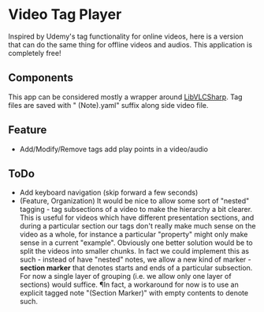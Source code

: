 ﻿# Video Tag Player

Inspired by Udemy's tag functionality for online videos, here is a version that can do the same thing for offline videos and audios. This application is completely free!

## Components

This app can be considered mostly a wrapper around [LibVLCSharp](https://code.videolan.org/videolan/LibVLCSharp/-/tree/3.x). Tag files are saved with " (Note).yaml" suffix along side video file.

## Feature

* Add/Modify/Remove tags add play points in a video/audio

## ToDo

* Add keyboard navigation (skip forward a few seconds)
* (Feature, Organization) It would be nice to allow some sort of "nested" tagging - tag subsections of a video to make the hierarchy a bit clearer. This is useful for videos which have different presentation sections, and during a particular section our tags don't really make much sense on the video as a whole, for instance a particular "property" might only make sense in a current "example". Obviously one better solution would be to split the videos into smaller chunks. In fact we could implement this as such - instead of have "nested" notes, we allow a new kind of marker - **section marker** that denotes starts and ends of a particular subsection. For now a single layer of grouping (i.e. we allow only one layer of sections) would suffice. ¶In fact, a workaround for now is to use an explicit tagged note "(Section Marker)" with empty contents to denote such.

